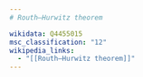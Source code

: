 ```yaml
---
# Routh–Hurwitz theorem

wikidata: Q4455015
msc_classification: "12"
wikipedia_links:
  - "[[Routh–Hurwitz theorem]]"
---
```

